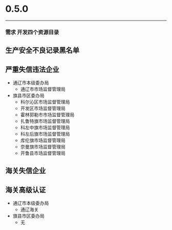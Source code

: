 # 0.5.0

---

### 需求  开发四个资源目录

## 生产安全不良记录黑名单
## 严重失信违法企业

* 通辽市本级委办局
	* 通辽市市场监督管理局
* 旗县市区委办局
	*  科尔沁区市场监督管理局
	*  开发区市场监督管理局
	*  霍林郭勒市市场监督管理局
	*  扎鲁特旗市场监督管理局
	*  科左中旗市场监督管理局
	*  科左后旗市场监督管理局
	*  库伦旗市场监督管理局
	*  奈曼旗市场监督管理局
	*  开鲁县市场监督管理局

## 海关失信企业
## 海关高级认证

* 通辽市本级委办局
	* 通辽海关
* 旗县市区委办局
	* 无